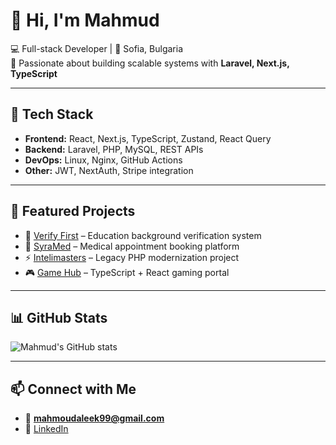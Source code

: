 # 👋 Hi, I'm Mahmud

💻 Full-stack Developer | 📍 Sofia, Bulgaria  
🚀 Passionate about building scalable systems with **Laravel, Next.js, TypeScript**

---

## 🔧 Tech Stack
- **Frontend:** React, Next.js, TypeScript, Zustand, React Query
- **Backend:** Laravel, PHP, MySQL, REST APIs
- **DevOps:** Linux, Nginx, GitHub Actions
- **Other:** JWT, NextAuth, Stripe integration

---

## 📌 Featured Projects
- 🎫 [Verify First](#) – Education background verification system  
- 🏥 [SyraMed](#) – Medical appointment booking platform  
- ⚡ [Intelimasters](#) – Legacy PHP modernization project  
- 🎮 [Game Hub](https://github.com/MahmoudAleek/game-hub) – TypeScript + React gaming portal  

---

## 📊 GitHub Stats
![Mahmud's GitHub stats](https://github-readme-stats.vercel.app/api?username=MahmoudAleek&show_icons=true&theme=tokyonight)

---

## 📫 Connect with Me
- 📧 **mahmoudaleek99@gmail.com**  
- 💼 [LinkedIn](https://www.linkedin.com/in/mahmoudaleek/)  
